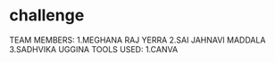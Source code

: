 # challenge

TEAM MEMBERS:
1.MEGHANA RAJ YERRA
2.SAI JAHNAVI MADDALA
3.SADHVIKA UGGINA
TOOLS USED:
1.CANVA

